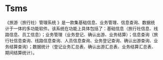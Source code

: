 # Tsms
 《旅游（旅行社）管理系统 》是一款集基础信息、业务管理、信息查询、数据统计于一体的多功能软件。该系统在功能上具体包括了：基础信息（旅行社信息、线路信息、员工信息）；业务管理（业务登记、确认出游、业务结算）；信息查询（旅行社信息查询、线路信息查询、人员信息查询、业务登记查询、确认出游查询、业务结算查询）；数据统计（登记业务汇总表、确认出游汇总表、业务结算汇总表、期间结算统计）。
